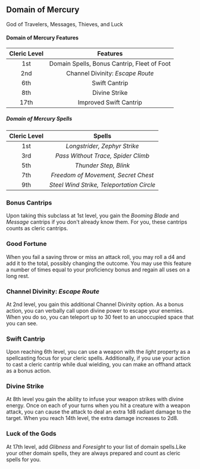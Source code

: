## Domain of Mercury
God of Travelers, Messages, Thieves, and Luck

#### Domain of Mercury Features
| Cleric Level |                  Features                   |
| :----------: | :-----------------------------------------: |
|     1st      | Domain Spells, Bonus Cantrip, Fleet of Foot |
|     2nd      |      Channel Divinity: *Escape Route*       |
|     6th      |                Swift Cantrip                |
|     8th      |                Divine Strike                |
|     17th     |           Improved Swift Cantrip            |

##### Domain of Mercury Spells
| Cleric Level |                  Spells                   |
| :----------: | :---------------------------------------: |
|     1st      |       *Longstrider, Zephyr Strike*        |
|     3rd      |    *Pass Without Trace, Spider Climb*     |
|     5th      |           *Thunder Step, Blink*           |
|     7th      |    *Freedom of Movement, Secret Chest*    |
|     9th      | *Steel Wind Strike, Teleportation Circle* |

### Bonus Cantrips
Upon taking this subclass at 1st level, you gain the *Booming Blade* and *Message* cantrips if you don't already know them. For you, these cantrips counts as cleric cantrips.

### Good Fortune
When you fail a saving throw or miss an attack roll, you may roll a d4 and add it to the total, possibly changing the outcome. You may use this feature a number of times equal to your proficiency bonus and regain all uses on a long rest.

### Channel Divinity: *Escape Route*
At 2nd level, you gain this additional Channel Divinity option. As a bonus action, you can verbally call upon divine power to escape your enemies. When you do so, you can teleport up to 30 feet to an unoccupied space that you can see.

### Swift Cantrip
Upon reaching 6th level, you can use a weapon with the *light* property as a spellcasting focus for your cleric spells. Additionally, if you use your action to cast a cleric cantrip while dual wielding, you can make an offhand attack as a bonus action.

### Divine Strike
At 8th level you gain the ability to infuse your weapon strikes with divine energy. Once on each of your turns when you hit a creature with a weapon attack, you can cause the attack to deal an extra 1d8 radiant damage to the target. When you reach 14th level, the extra damage increases to 2d8.

### Luck of the Gods
At 17th level, add *Glibness* and *Foresight* to your list of domain spells.Like your other domain spells, they are always prepared and count as cleric spells for you.